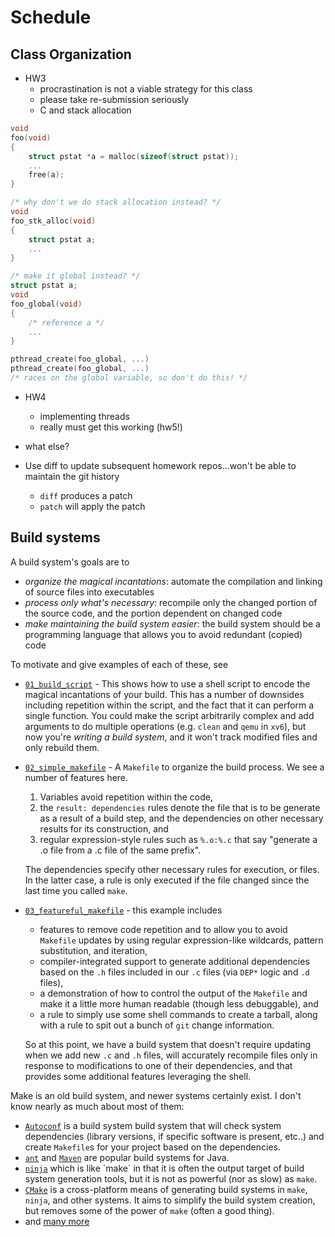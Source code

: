 # Schedule

## Class Organization

- HW3
	- procrastination is not a viable strategy for this class
	- please take re-submission seriously
	- C and stack allocation
```c
void
foo(void)
{
	struct pstat *a = malloc(sizeof(struct pstat));
	...
	free(a);
}

/* why don't we do stack allocation instead? */
void
foo_stk_alloc(void)
{
	struct pstat a;
	...
}

/* make it global instead? */
struct pstat a;
void
foo_global(void)
{
	/* reference a */
	...
}

pthread_create(foo_global, ...)
pthread_create(foo_global, ...)
/* races on the global variable, so don't do this! */
```

- HW4
    - implementing threads
	- really must get this working (hw5!)

- what else?

- Use diff to update subsequent homework repos...won't be able to maintain the git history
	- `diff` produces a patch
	- `patch` will apply the patch

## Build systems

A build system's goals are to

- *organize the magical incantations*: automate the compilation and linking of source files into executables
- *process only what's necessary*: recompile only the changed portion of the source code, and the portion dependent on changed code
- *make maintaining the build system easier*: the build system should be a programming language that allows you to avoid redundant (copied) code

To motivate and give examples of each of these, see

- [`01_build_script`](https://github.com/gparmer/evening_os_hour/tree/master/f19/10.2-makefiles/01_build_script) - This shows how to use a shell script to encode the magical incantations of your build.
	This has a number of downsides including repetition within the script, and the fact that it can perform a single function.
	You could make the script arbitrarily complex and add arguments to do multiple operations (e.g. `clean` and `qemu` in `xv6`), but now you're *writing a build system*, and it won't track modified files and only rebuild them.
- [`02_simple_makefile`](https://github.com/gparmer/evening_os_hour/tree/master/f19/10.2-makefiles/02_simple_makefile) - A `Makefile` to organize the build process.
	We see a number of features here.

	1. Variables avoid repetition within the code,
	1. the `result: dependencies` rules denote the file that is to be generate as a result of a build step, and the dependencies on other necessary results for its construction, and
	1. regular expression-style rules such as `%.o:%.c` that say "generate a .o file from a .c file of the same prefix".

	The dependencies specify other necessary rules for execution, or files.
	In the latter case, a rule is only executed if the file changed since the last time you called `make`.
- [`03_featureful_makefile`](https://github.com/gparmer/evening_os_hour/tree/master/f19/10.2-makefiles/03_featureful_makefile) - this example includes

    - features to remove code repetition and to allow you to avoid `Makefile` updates by using regular expression-like wildcards, pattern substitution, and iteration,
	- compiler-integrated support to generate additional dependencies based on the `.h` files included in our `.c` files (via `DEP*` logic and `.d` files),
	- a demonstration of how to control the output of the `Makefile` and make it a little more human readable (though less debuggable), and
	- a rule to simply use some shell commands to create a tarball, along with a rule to spit out a bunch of `git` change information.

	So at this point, we have a build system that doesn't require updating when we add new `.c` and `.h` files, will accurately recompile files only in response to modifications to one of their dependencies, and that provides some additional features leveraging the shell.

Make is an old build system, and newer systems certainly exist.
I don't know nearly as much about most of them:

- [`Autoconf`](https://en.wikipedia.org/wiki/Autoconf) is a build system build system that will check system dependencies (library versions, if specific software is present, etc..) and create `Makefile`s for your project based on the dependencies.
- [`ant`](https://en.wikipedia.org/wiki/Apache_Ant) and [`Maven`](https://en.wikipedia.org/wiki/Apache_Maven) are popular build systems for Java.
- [`ninja`](https://en.wikipedia.org/wiki/Ninja_(build_system)) which is like `make` in that it is often the output target of build system generation tools, but it is not as powerful (nor as slow) as `make`.
- [`CMake`](https://en.wikipedia.org/wiki/CMake) is a cross-platform means of generating build systems in `make`, `ninja`, and other systems.
	It aims to simplify the build system creation, but removes some of the power of `make` (often a good thing).
- and [many more](https://en.wikipedia.org/wiki/List_of_build_automation_software)

